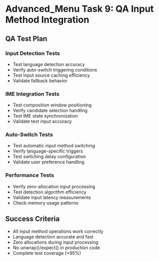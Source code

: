 # Advanced_Menu Task 9: QA Input Method Integration

## QA Test Plan

### Input Detection Tests
- Test language detection accuracy
- Verify auto-switch triggering conditions
- Test input source caching efficiency
- Validate fallback behavior

### IME Integration Tests
- Test composition window positioning
- Verify candidate selection handling
- Test IME state synchronization
- Validate text input accuracy

### Auto-Switch Tests
- Test automatic input method switching
- Verify language-specific triggers
- Test switching delay configuration
- Validate user preference handling

### Performance Tests
- Verify zero-allocation input processing
- Test detection algorithm efficiency
- Validate input latency measurements
- Check memory usage patterns

## Success Criteria
- All input method operations work correctly
- Language detection accurate and fast
- Zero allocations during input processing
- No unwrap()/expect() in production code
- Complete test coverage (>95%)